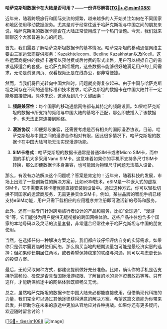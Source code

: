 **哈萨克斯坦数据卡在大陆是否可用？——一份详尽解答[[TG💪+ @esim1088](https://t.me/s/esim1088)]**

近年来，随着跨境旅行和国际交流的频繁，越来越多的人开始关注如何在不同国家和地区使用移动数据服务。尤其是对于经常往返于哈萨克斯坦与中国之间的朋友来说，哈萨克斯坦的数据卡能否在大陆正常使用成了一个热门话题。今天，我们就来聊聊这个大家普遍关心的问题。

首先，我们需要了解哈萨克斯坦数据卡的基本情况。哈萨克斯坦的移动通信网络主要由三家运营商提供服务：Kazakhtelecom、Beeline Kazakhstan以及Kcell。这些运营商提供的数据卡通常以预付费或后付费的形式出售，用户可以根据自己的需求选择适合的套餐。在哈萨克斯坦境内，这些数据卡能够很好地满足用户的上网需求，无论是浏览网页、观看视频还是在线办公，都非常便捷。

然而，当我们将目光转向中国大陆时，问题就变得复杂起来。由于中国与哈萨克斯坦之间存在不同的通信标准和技术要求，哈萨克斯坦的数据卡在中国大陆并不一定能够直接使用。具体来说，这涉及到几个关键因素：

1. **频段兼容性**：每个国家的移动通信网络都有其特定的频段设置。如果哈萨克斯坦的数据卡所支持的频段与中国大陆的基站不匹配，那么即使插入了该数据卡，也无法正常连接到网络。

2. **漫游协议**：即便频段兼容，还需要考虑是否有相关的国际漫游协议。目前，哈萨克斯坦与中国之间的漫游合作相对有限，因此很多情况下，哈萨克斯坦的数据卡在中国大陆可能无法实现漫游功能。

3. **SIM卡格式**：哈萨克斯坦的数据卡通常是普通SIM卡或者Micro SIM卡，而中国的手机大多采用Nano SIM卡。这意味着如果你的手机不支持多尺寸SIM卡转换，那么即便数据卡本身兼容，也可能因为物理尺寸问题无法插入设备。

那么，有没有办法解决这个问题呢？答案是肯定的！近年来，随着科技的发展，市场上出现了一些创新性的解决方案，比如eSIM技术。eSIM是一种嵌入式的虚拟SIM卡，它不需要实体卡槽就能直接安装到设备中。通过这种方式，你可以轻松切换不同国家的运营商服务，无需更换实体SIM卡。例如，某些品牌的智能手机已经支持eSIM功能，用户只需下载相应的应用程序并注册即可激活新的号码和服务。

此外，还有一些专门针对跨境旅行者设计的产品和服务，比如“全球通”、“漫游宝”等，它们能够为用户提供无缝衔接的跨国网络体验。这些产品往往包含多个国家的本地号码以及灵活的流量套餐，非常适合经常往来于哈萨克斯坦与中国的朋友使用。

当然，在选择任何一种解决方案之前，我们都应该仔细评估自身的实际需求。如果你只是偶尔需要临时使用网络，那么购买当地的短期流量包可能是最经济实惠的选择；但如果你长期居住两地，或者希望保持稳定的联络与沟通，则可以考虑更长远的投资方案。

最后，无论采取何种方式，都建议提前做好充分准备。比如，确认你的手机是否支持所需频段、检查是否具备国际漫游权限、了解目的地的具体资费政策等等。只有这样，才能确保旅途中的网络体验既顺畅又无忧。

总之，虽然哈萨克斯坦的数据卡在中国大陆未必都能直接使用，但借助现代科技的力量，我们完全可以通过其他途径获得满意的解决方案。希望这篇文章能为你带来启发，并帮助你在未来的旅途中更加从容地应对各种挑战。如果你还有更多疑问，欢迎随时留言讨论！

[[TG💪+ @esim1088](https://t.me/s/esim1088) ![Image](https://i.postimg.cc/4NQfJmqS/Snipaste-2025-05-13-00-14-12.png)]